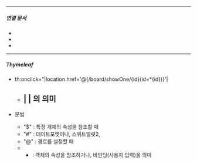 
----
##### 연결 문서

- 
- 
- 
---

##### Thymeleaf


- th:onclick="|location.href='@{/board/showOne/{id}(id=*{id})}'| 
	- | | 의 의미
		- 

- 문법
	- "$" : 특정 개체의 속성을 참조할 때 
	- "#" : 데이트포멧이나, 스위트얼럿2, 
	- "@" : 경로를 설정할 때 
	- * : 객체의 속성을 참조하거나, 바인딩(사용자 입력)을 의미